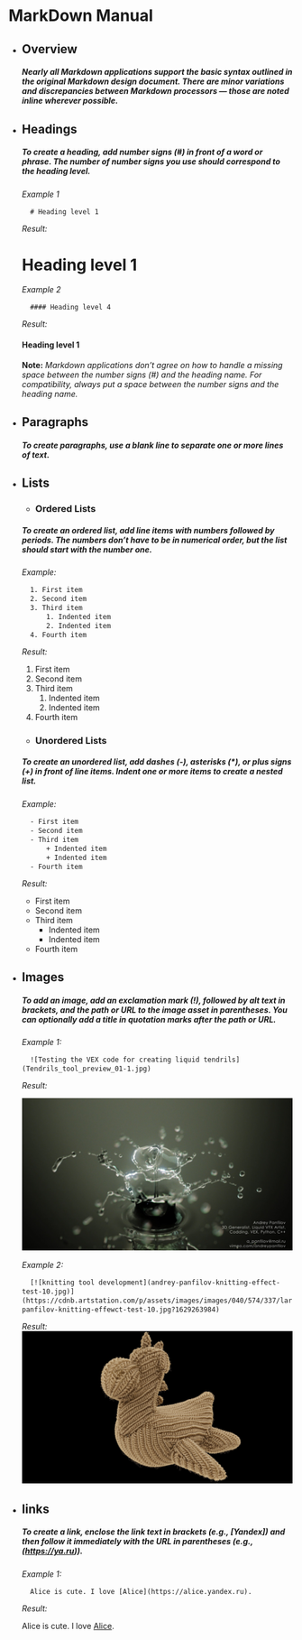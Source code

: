 # MarkDown Manual

- ## Overview
    
    ##### Nearly all Markdown applications support the basic syntax outlined in the original Markdown design document. There are minor variations and discrepancies between Markdown processors — those are noted inline wherever possible.

- ## Headings

    ##### To create a heading, add number signs (#) in front of a word or phrase. The number of number signs you use should correspond to the heading level. 

    *Example 1*
        
        # Heading level 1       
    
    *Result:* 
    # Heading level 1
    
    *Example 2*
    
        #### Heading level 4  

    *Result:*  
    #### Heading level 1

    **Note:** *Markdown applications don’t agree on how to handle a missing space between the number signs (#) and the heading name. For compatibility, always put a space between the number signs and the heading name.*

- ## Paragraphs

    ##### To create paragraphs, use a blank line to separate one or more lines of text.

- ## Lists
    - ### Ordered Lists

    ##### To create an ordered list, add line items with numbers followed by periods. The numbers don’t have to be in numerical order, but the list should start with the number one.

    *Example:*
        
        1. First item
        2. Second item
        3. Third item
            1. Indented item
            2. Indented item
        4. Fourth item      
    
    *Result:* 
    1. First item
    2. Second item
    3. Third item
        1. Indented item
        2. Indented item
    4. Fourth item 

     - ### Unordered Lists
    ##### To create an unordered list, add dashes (-), asterisks (*), or plus signs (+) in front of line items. Indent one or more items to create a nested list.

    *Example:*
        
        - First item
        - Second item
        - Third item
            + Indented item
            + Indented item
        - Fourth item      
    
    *Result:* 
    - First item
    - Second item
    - Third item
        + Indented item
        + Indented item
    - Fourth item 

- ## Images

    ##### To add an image, add an exclamation mark (!), followed by alt text in brackets, and the path or URL to the image asset in parentheses. You can optionally add a title in quotation marks after the path or URL.

    *Example 1:*
        
        ![Testing the VEX code for creating liquid tendrils](Tendrils_tool_preview_01-1.jpg)
    
    *Result:* 
    
    ![Testing the VEX code for creating liquid tendrils](Tendrils_tool_preview_01-1.jpg)

    *Example 2:*
        
        [![knitting tool development](andrey-panfilov-knitting-effect-test-10.jpg)](https://cdnb.artstation.com/p/assets/images/images/040/574/337/large/andrey-panfilov-knitting-effewct-test-10.jpg?1629263984)
    
    *Result:* 
   [![knitting tool development](andrey-panfilov-knitting-effect-test-10.jpg)](https://cdnb.artstation.com/p/assets/images/images/040/574/337/large/andrey-panfilov-knitting-effewct-test-10.jpg?1629263984)

- ## links

    ##### To create a link, enclose the link text in brackets (e.g., [Yandex]) and then follow it immediately with the URL in parentheses (e.g., (https://ya.ru)).

    
    *Example 1:*
        
        Alice is cute. I love [Alice](https://alice.yandex.ru). 

    *Result:* 
        
    Alice is cute. I love [Alice](https://alice.yandex.ru).  
